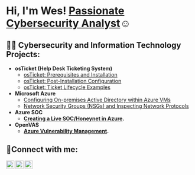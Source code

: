 <h1>Hi, I'm Wes! <a href="https://linkedin.com/in/Josh">Passionate Cybersecurity Analyst</a>☺</h1>

<h2>👨‍💻 Cybersecurity and Information Technology Projects:</h2>

- <b>osTicket (Help Desk Ticketing System)</b>
  - [osTicket: Prerequisites and Installation](https://github.com/WesGough/osticket-prereqs)
  - [osTicket: Post-Installation Configuration](https://github.com/WesGough/post-install-config)
  - [osTicket: Ticket Lifecycle Examples](https://github.com/WesGough/ticket-lifecycle)
- <b>Microsoft Azure</b>
  - [Configuring On-premises Active Directory within Azure VMs](https://github.com/WesGough/configure-ad)
  - [Network Security Groups (NSGs) and Inspecting Network Protocols](https://github.com/WesGough/azure-network-protocols)
- <b>Azure SOC </b>
  - <b>[Creating a Live SOC/Honeynet in Azure](https://github.com/WesGough/Azure-SOC).
- <b>OpenVAS </b>
  - <b>[Azure Vulnerability Management](https://github.com/WesGough/openvas).

<h2>🤳Connect with me:</h2>

[<img align="left" alt="Josh | Twitter" width="22px" src="https://cdn.jsdelivr.net/npm/simple-icons@v3/icons/twitter.svg" />][twitter]
[<img align="left" alt="Josh | LinkedIn" width="22px" src="https://cdn.jsdelivr.net/npm/simple-icons@v3/icons/linkedin.svg" />][linkedin]
[<img align="left" alt="Josh | Instagram" width="22px" src="https://cdn.jsdelivr.net/npm/simple-icons@v3/icons/instagram.svg" />][instagram]

[twitter]: https://twitter.com/
[instagram]: https://www.instagram.com/
[linkedin]: https://linkedin.com/

